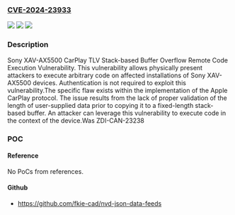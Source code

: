 ### [CVE-2024-23933](https://cve.mitre.org/cgi-bin/cvename.cgi?name=CVE-2024-23933)
![](https://img.shields.io/static/v1?label=Product&message=XAV-AX5500&color=blue)
![](https://img.shields.io/static/v1?label=Version&message=%3D%201.13%20&color=brighgreen)
![](https://img.shields.io/static/v1?label=Vulnerability&message=CWE-121%3A%20Stack-based%20Buffer%20Overflow&color=brighgreen)

### Description

Sony XAV-AX5500 CarPlay TLV Stack-based Buffer Overflow Remote Code Execution Vulnerability. This vulnerability allows physically present attackers to execute arbitrary code on affected installations of 	Sony XAV-AX5500 devices. Authentication is not required to exploit this vulnerability.The specific flaw exists within the implementation of the Apple CarPlay protocol. The issue results from the lack of proper validation of the length of user-supplied data prior to copying it to a fixed-length stack-based buffer. An attacker can leverage this vulnerability to execute code in the context of the device.Was ZDI-CAN-23238

### POC

#### Reference
No PoCs from references.

#### Github
- https://github.com/fkie-cad/nvd-json-data-feeds

